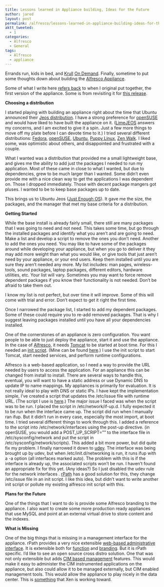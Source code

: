 ```yaml
---
title: Lessons learned in Appliance building, Ideas for the Future
author: jared
layout: post
permalink: /alfresco/lessons-learned-in-appliance-building-ideas-for-the-future
aktt_tweeted:
  - 1
categories:
  - Alfresco
  - General
tags:
  - Alfresco
  - appliance
---
```

Errands run, kids in bed, and <a href="http://www.imdb.com/title/tt0085811/" target="_blank">Krull</a> <a href="http://en.wikipedia.org/wiki/Video_on_demand" target="_blank">On Demand</a>. Finally, sometime to put some thoughts down about building the <a href="http://jared.ottleys.net/alfresco/alfresco-appliance-212" target="_blank">Alfresco Appliance</a>.

Some of what I write here <a href="http://jared.ottleys.net/alfresco/evaluating-with-a-virtual-appliance" target="_blank">refers back</a> to when I original put together, the first version of the appliance. Some is from revisiting it for <a href="http://jared.ottleys.net/alfresco/alfresco-appliance-212" target="_blank">this release</a>.

**Choosing a distribution**

I started playing with building an appliance right about the time that Ubuntu announced their <a href="http://www.ubuntu.com/products/whatisubuntu/serveredition/jeos" target="_blank">Jeos distribution</a>. I have a strong preference for <a href="http://www.opensuse.org/" target="_blank">openSUSE</a> and would have liked to have built the appliance on it. (<a href="http://en.opensuse.org/LimeJeos" target="_blank">LimeJEOS</a> answers my concerns, and I am excited to give it a spin. Just a few more things to move off my plate before I can devote time to it.) I tried several different distributions: <a href="http://fedoraproject.org/" target="_blank">Fedora</a>, <a href="http://www.opensuse.org/" target="_blank">openSUSE</a>, <a href="http://www.ubuntu.com" target="_blank">Ubuntu</a>, <a href="http://www.puppylinux.org/" target="_blank">Puppy Linux</a>, <a href="http://www.zenwalk.org/" target="_blank">Zen Walk</a>. I liked some, was optimistic about others, and disappointed and frustrated with a couple.

What I wanted was a distribution that provided me a small lightweight base, and gives me the ability to add just the packages I needed to run my application. Most of these came in close to what I wanted, but due to dependencies, grew to be much larger than I wanted. Some didn&#8217;t even provide me with a nice clean way to get the applications I was dependent on. Those I dropped immediately. Those with decent package mangers got pluses. I wanted to be to keep base packages up to date.

This brings us to Ubuntu Jeos (<a href="http://en.wikipedia.org/wiki/Jeos" target="_blank">Just Enough OS</a>). It gave me the size, the packages, and the manager that met my base criteria for a distribution.

**Getting Started**

While the base install is already fairly small, there still are many packages that I was going to need and not need. This takes some time, but go through the installed packages and identify what you aren&#8217;t and are going to need. Make a list and develop a script to remove the ones you don&#8217;t need. Another to add the ones you need. You may like to have some of the packages around while developing your appliance, but when you go to deliver it they may add more weight than what you would like, or give tools that just aren&#8217;t need by your appliance, or your end users. Keep them installed until you are sure they aren&#8217;t needed any more. My list includes: man pages, wireless-tools, sound packages, laptop packages, different editors, hardware utilities, etc. Your list will vary. Sometimes you may want to force remove dependent packages if you know their functionality is not needed. Don&#8217;t be afraid to take them out.

I know my list is not perfect, but over time it will improve. Some of this will come with trial and error. Don&#8217;t expect to get it right the first time.

Once I narrowed the package list, I started to add my dependent packages. Some of these could require you to re-add removed packages. That is why I suggest leaving packages installed until you have all your dependencies installed.

One of the cornerstones of an appliance is zero configuration. You want people to be able to just deploy the appliance, start it and use the appliance. In the case of <a href="http://www.alfresco.com" target="_blank">Alfresco</a>, it needs <a href="http://tomcat.apache.org/" target="_blank">Tomcat</a> to be started at boot time. For this I needed an <a href="http://en.wikipedia.org/wiki/Linux_startup_process#Init_process_.28SysV_init_style_only.29" target="_blank">init script</a>. (Mine can be found <a href="http://svn.ottleys.net/public/alfresco/init/ubuntu/alfresco" target="_blank">here</a>.) I use the init script to start Tomcat, start needed services, and perform runtime configurations.

Alfresco is a web-based application, so I need a way to provide the URL needed by users to access the application. For an appliance this can be changed from install to install. There are several ways to handle this, eventual, you will want to have a static address or use Dynamic DNS to update IP to name mappings. My appliances is primarily for evaluation. It is not really ideal to play with DNS or static IPs. I have kept the implementation simple, I&#8217;ve created a script that updates the /etc/issue file with runtime URL. (The script I use is <a href="http://svn.ottleys.net/public/alfresco/appliance/update-issue" target="_blank">here</a>.) The major issue I faced was when the script was to be run. I placed the script in /etc/network/if-up.d. I fully expected it to be run when the interface came up. The script did run when I manually ran ifup. But it didn&#8217;t run in every case, especially the most import, at boot time. I tried several different things to work through this. I added a reference to the script into /etc/network/interfaces using the post-up directive. (in openSUSE, you would add a POST\_UP\_SCRIPT=&#8221;<name of your script>&#8221; to the interface file in /etc/sysconfig/network and put the script in /etc/sysconfig/network/scripts). This added a bit more power, but did quite fix my problem. I finally narrowed it down to <a href="http://en.wikipedia.org/wiki/Udev" target="_blank">udev</a>. The interface was being brought up by udev, but when /etc/init.d/networking is run, it runs ifup with a -a option (all interfaces marked auto). The problem with this is if the interface is already up, the associated scripts won&#8217;t be run. I haven&#8217;t found an appropriate fix for this yet. (Any ideas?) So I just disabled the udev rule for the network interfaces . <a href="http://www.rpath.com" target="_blank">rPath</a> has a good solution for this, they change /etc/issue file in an init script. I like this idea, but didn&#8217;t want to write another init script or pollute my existing alfresco init script with this.

**Plans for the Future**

One of the things that I want to do is provide some Alfresco branding to the appliance. I also want to create some more production ready appliances that use MySQL and point at an external virtual drive to store content and the indexes.

**What is Missing**

One of the big things that is missing in a management interface for the appliance. rPath provides a very nice extensible <a href="http://wiki.rpath.com/wiki/rPath_Appliance_Platform_Agent" target="_blank">web-based administrative interface</a>. It is extensible both for <a href="http://wiki.rpath.com/wiki/rPath_Appliance_Platform_Agent:Plugins" target="_blank">function</a> and <a href="http://wiki.rpath.com/wiki/rPath_Appliance_Platform_Agent:Branding" target="_blank">branding</a>. But it is rPath specific. I&#8217;d like to see an open source cross distro solution. One that was not only extensible but adds <a href="http://en.wikipedia.org/wiki/Common_Information_Model_%28computing%29" target="_blank">CIM based management</a> features. This would make it easy to administer the CIM instrumented applications on the appliance, but also could allow it to be managed externally, but CIM enabled management tools. This would allow the appliance to play nicely in the data center. This is <a href="http://wiki.xensource.com/xenwiki/XenCim" target="_blank">something</a> that Xen is working toward.